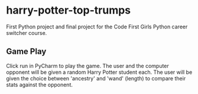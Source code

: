 # harry-potter-top-trumps
First Python project and final project for the Code First Girls Python career switcher course.

## Game Play
Click run in PyCharm to play the game. 
The user and the computer opponent will be given a random Harry Potter student each. The user will be given the choice 
between 'ancestry' and 'wand' (length) to compare their stats against the opponent.


